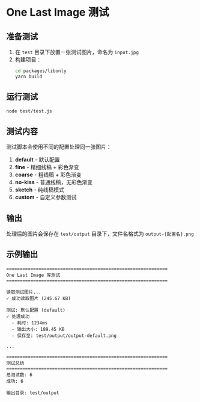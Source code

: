 # One Last Image 测试

## 准备测试

1. 在 `test` 目录下放置一张测试图片，命名为 `input.jpg`
2. 构建项目：
   ```bash
   cd packages/libonly
   yarn build
   ```

## 运行测试

```bash
node test/test.js
```

## 测试内容

测试脚本会使用不同的配置处理同一张图片：

1. **default** - 默认配置
2. **fine** - 精细线稿 + 彩色渐变
3. **coarse** - 粗线稿 + 彩色渐变
4. **no-kiss** - 普通线稿，无彩色渐变
5. **sketch** - 纯线稿模式
6. **custom** - 自定义参数测试

## 输出

处理后的图片会保存在 `test/output` 目录下，文件名格式为 `output-{配置名}.png`

## 示例输出

```
============================================================
One Last Image 库测试
============================================================

读取测试图片...
✓ 成功读取图片 (245.67 KB)

测试: 默认配置 (default)
✓ 处理成功
  - 耗时: 1234ms
  - 输出大小: 189.45 KB
  - 保存至: test/output/output-default.png

...

============================================================
测试总结
============================================================
总测试数: 6
成功: 6

输出目录: test/output
```
